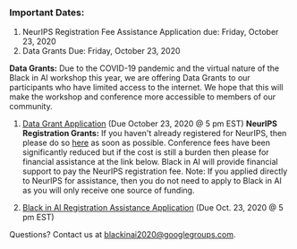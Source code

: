 ### Important Dates:

1. NeurIPS Registration Fee Assistance Application due: Friday, October 23, 2020
2. Data Grants Due: Friday, October 23, 2020

**Data Grants:**
Due to the COVID-19 pandemic and the virtual nature of the Black in AI workshop this year, we are offering Data Grants to our participants who have limited access to the internet. We hope that this will make the workshop and conference more accessible to members of our community.

1. [Data Grant Application](https://forms.gle/yysGNGccAmV86iwF9) (Due  October 23, 2020 @ 5 pm EST)
**NeurIPS Registration Grants:**
If you haven't already registered for NeurIPS, then please do so [here](https://nips.cc/Conferences/2020) as soon as possible. Conference fees have been significantly reduced but if the cost is still a burden then please for financial assistance at the link below. Black in AI will provide financial support to pay the NeurIPS registration fee. Note: If you applied directly to NeurIPS for assistance, then you do not need to apply to Black in AI as you will only receive one source of funding.


2. [Black in AI Registration Assistance Application](https://forms.gle/L4L21jTjc1yuacB2A) (Due Oct. 23, 2020 @ 5 pm EST)

Questions? Contact us at blackinai2020@googlegroups.com.

